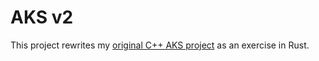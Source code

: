 # AKS v2

This project rewrites my [original C++ AKS project](https://github.com/render3d/AKS) as an exercise in Rust.
